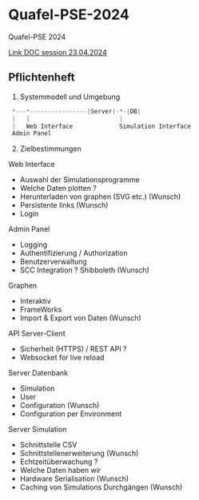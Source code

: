 # Quafel-PSE-2024
Quafel-PSE 2024

[Link DOC session 23.04.2024](https://1drv.ms/o/s!Ag_4xbQUhPOygusGDPI2pwFZw97NMg?e=WyGdqK)


Pflichtenheft
----
1. Systemmodell und Umgebung

```python
 *---*----------------|Server|-*-|DB|
 |   |                         |
 |   Web Interface             Simulation Interface
 Admin Panel
```
2. Zielbestimmungen

Web Interface 
- Auswahl der Simulationsprogramme
- Welche Daten plotten ?
- Herunterladen von graphen (SVG etc.) (Wunsch) 
- Persistente links (Wunsch)
- Login 

Admin Panel
- Logging
- Authentifizierung / Authorization
- Benutzerverwaltung
- SCC Integration ? Shibboleth (Wunsch)

Graphen
- Interaktiv
- FrameWorks
- Import & Export von Daten (Wunsch)

API Server-Client
- Sicherheit (HTTPS) / REST API ? 
- Websocket for live reload

Server Datenbank 
- Simulation
- User
- Configuration (Wunsch)
- Configuration per Environment

Server Simulation 
- Schnittstelle CSV
- Schnittstellenerweiterung (Wunsch)
- Echtzeitüberwachung ?
- Welche Daten haben wir
- Hardware Serialisation (Wunsch)
- Caching von Simulations Durchgängen (Wunsch)
